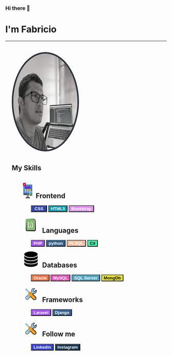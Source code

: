 ### Hi there 👋

<!--header-->
<a href="https://www.linkedin.com/in/fabricio-galarza-7bb174b9/" style="text-align:center; text-decoration:none"><h1> I'm Fabricio</h1></a>
<hr>
<div style="padding:20px">
<img src="FGalarzaDev.jpeg" alt="Fabricio Galarza" width="200" height="300" style="border-radius:50%; border:5px solid rgb(45,50,59); margin-bottom:7px;">
<h2>My Skills</h2>
<div style="padding-left: 20px; padding-top: 15px">
<div style="display: flex; padding-left: 15px;">
<img src="frontEnd.png" alt="Front End" width="30" height="50" style="padding-right: 10px;">
<h2>Frontend</h2>
</div>
<div style="padding-left: 40px;">
<button type="button" width="100" height="70" style="background-color: rgb(51, 69, 167); color: white; width: 50px;"><strong>CSS</strong></button>
<button type="button" width="100" height="70" style="background-color: rgb(11, 149, 168); color: white; ">
<strong>HTML5</strong>
</button>
<button type="button" width="100" height="70" style="background-color: rgb(220, 146, 236); color: white; ">
<strong>Bootstrap</strong>
</button>
</div>

</div>
<div style="padding-left: 20px; padding-top: 15px">
<div style="display: flex; padding-left: 15px;">
<img src="backEnd.png" alt="Back End" width="50" height="50" style="padding-right: 10px;">
<h2>Languages</h2>
</div>
<div style="padding-left: 40px;">
<button type="button" width="100" height="70" style="background-color: rgb(165, 85, 236); color: white;">
<strong>PHP</strong>
</button>
<button type="button" width="100" height="70" style="background-color: rgb(53, 96, 143); color: white;">
<strong>python</strong>
</button>
<button type="button" width="100" height="70" style="background-color: rgb(239, 188, 156); color: white;">
<strong>PLSQL</strong>
</button>
<button type="button" width="600" height="200" style="background-color: rgb(72, 233, 166); color: rgb(16, 8, 8);">
<strong>C#</strong>
</button>
</div>
</div>
<div style="padding-left: 20px; padding-top: 15px">
<div style="display: flex; padding-left: 15px;">
<img src="databases.png" alt="Back End" width="50" height="50" style="padding-right: 10px;">
<h2>Databases</h2>
</div>
<div style="padding-left: 40px;">
<button type="button" width="100" height="70" style="background-color: rgb(239, 118, 70); color: white;">
<strong>Oracle</strong>
</button>
<button type="button" width="100" height="70" style="background-color: rgb(224, 81, 184); color: white;">
<strong>MySQL</strong>
</button>
<button type="button" width="100" height="70" style="background-color: rgb(80, 163, 193); color: white;">
<strong>SQL Server</strong>
</button>
<button type="button" width="100" height="70" style="background-color: rgb(228, 225, 54); color: rgb(16, 8, 8);">
<strong>MongDb</strong>
</button>
</div>
</div>
<div style="padding-left: 20px; padding-top: 15px">
<div style="display: flex; padding-left: 15px;">
<img src="tools.png" alt="Back End" width="50" height="50" style="padding-right: 10px;">
<h2>Frameworks</h2>
</div>
<div style="padding-left: 40px;">
<button type="button" width="100" height="70" style="background-color: rgb(165, 85, 236); color: white;">
<strong>Laravel</strong>
</button>
<button type="button" width="100" height="70" style="background-color: rgb(53, 96, 143); color: white;">
<strong>Django</strong>
</button>
</div>
</div>
<div style="padding-left: 20px; padding-top: 15px">
<div style="display: flex; padding-left: 15px;">
<img src="tools.png" alt="Back End" width="50" height="50" style="padding-right: 10px;">
<h2>Follow me</h2>
</div>
<div style="padding-left: 40px;">
<button type="button" width="100" height="70" style="background-color: rgb(54, 68, 212); color: white;">
<strong>Linkedin</strong>
</button>
<button type="button" width="100" height="70" style="background-color: rgb(26, 55, 85); color: white;">
<strong>Instagram</strong>
</button>
</div>
</div>
</div>






